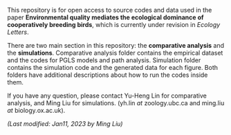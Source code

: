 This repository is for open access to source codes and data used in the paper __Environmental quality mediates the ecological dominance of cooperatively breeding birds__, which is currently under revision in _Ecology Letters_. 

There are two main section in this repository: the __comparative analysis__ and the __simulations__. Comparative analysis folder contains the empirical dataset and the codes for PGLS models and path analysis. Simulation folder contains the simulation code and the generated data for each figure. Both folders have additional descriptions about how to run the codes inside them.

If you have any question, please contact Yu-Heng Lin for comparative analysis, and Ming Liu for simulations. (yh.lin _at_ zoology.ubc.ca and ming.liu _at_ biology.ox.ac.uk).

_(Last modified: Jan11, 2023 by Ming Liu)_
